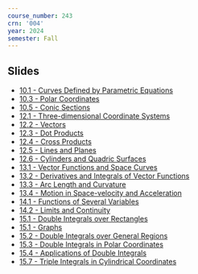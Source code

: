 ```yaml
---
course_number: 243
crn: '004'
year: 2024
semester: Fall
---
```

## Slides

* <a href="{% link assets/calc3/10.1-curves.defined.by.parametric.equations.pdf %}">10.1 - Curves Defined by Parametric Equations</a>
* <a href="{% link assets/calc3/10.3-polar.coordinates.pdf %}">10.3 - Polar Coordinates</a>
* <a href="{% link assets/calc3/10.5-conic.sections.pdf %}">10.5 - Conic Sections</a>
* <a href="{% link assets/calc3/12.1-three-dimensional.coordinate.systems.pdf %}">12.1 - Three-dimensional Coordinate Systems</a>
* <a href="{% link assets/calc3/12.2-vectors.pdf %}">12.2 - Vectors</a>
* <a href="{% link assets/calc3/12.3-dot.products.pdf %}">12.3 - Dot Products</a>
* <a href="{% link assets/calc3/12.4-cross.products.pdf %}">12.4 - Cross Products</a>
* <a href="{% link assets/calc3/12.5-lines.and.planes.pdf %}">12.5 - Lines and Planes</a>
* <a href="{% link assets/calc3/12.6-cylinders.and.quadric.surfaces.pdf %}">12.6 - Cylinders and Quadric Surfaces</a>
* <a href="{% link assets/calc3/13.1-vector.functions.and.space.curves.pdf %}">13.1 - Vector Functions and Space Curves</a>
* <a href="{% link assets/calc3/13.2-derivatives.and.integrals.of.vector.functions.pdf %}">13.2 - Derivatives and Integrals of Vector Functions</a>
* <a href="{% link assets/calc3/13.3-arc.length.and.curvature.pdf %}">13.3 - Arc Length and Curvature</a>
* <a href="{% link assets/calc3/13.4-motion.in.space-velocity.and.acceleration.pdf %}">13.4 - Motion in Space-velocity and Acceleration</a>
* <a href="{% link assets/calc3/14.1-functions.of.several.variables.pdf %}">14.1 - Functions of Several Variables</a>
* <a href="{% link assets/calc3/14.2-limits.and.continuity.pdf %}">14.2 - Limits and Continuity</a>
* <a href="{% link assets/calc3/15.1-double.integrals.over.rectangles.pdf %}">15.1 - Double Integrals over Rectangles</a>
* <a href="{% link assets/calc3/15.1-graphs.pdf %}">15.1 - Graphs</a>
* <a href="{% link assets/calc3/15.2-double.integrals.over.general.regions.pdf %}">15.2 - Double Integrals over General Regions</a>
* <a href="{% link assets/calc3/15.3-double.integrals.in.polar.coordinates.pdf %}">15.3 - Double Integrals in Polar Coordinates</a>
* <a href="{% link assets/calc3/15.4-applications.of.double.integrals.pdf %}">15.4 - Applications of Double Integrals</a>
* <a href="{% link assets/calc3/15.7-triple.integrals.in.cylindrical.coordinates.pdf %}">15.7 - Triple Integrals in Cylindrical Coordinates</a>
